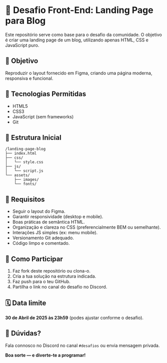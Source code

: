 
# 🚀 Desafio Front-End: Landing Page para Blog

Este repositório serve como base para o desafio da comunidade. O objetivo é criar uma landing page de um blog, utilizando apenas HTML, CSS e JavaScript puro.

## 🎯 Objetivo

Reproduzir o layout fornecido em Figma, criando uma página moderna, responsiva e funcional.

## 🧰 Tecnologias Permitidas

- HTML5
- CSS3
- JavaScript (sem frameworks)
- Git

## 📁 Estrutura Inicial

```
/landing-page-blog
├── index.html
├── css/
│   └── style.css
├── js/
│   └── script.js
└── assets/
    ├── images/
    └── fonts/
```

## 📌 Requisitos

- Seguir o layout do Figma.
- Garantir responsividade (desktop e mobile).
- Boas práticas de semântica HTML.
- Organização e clareza no CSS (preferencialmente BEM ou semelhante).
- Interações JS simples (ex: menu mobile).
- Versionamento Git adequado.
- Código limpo e comentado.

## 🧪 Como Participar

1. Faz fork deste repositório ou clona-o.
2. Cria a tua solução na estrutura indicada.
3. Faz push para o teu GitHub.
4. Partilha o link no canal do desafio no Discord.

## 🗓️ Data limite

**30 de Abril de 2025 às 23h59** (podes ajustar conforme o desafio).

## 💬 Dúvidas?

Fala connosco no Discord no canal `#desafios` ou envia mensagem privada.

**Boa sorte — e diverte-te a programar!**
